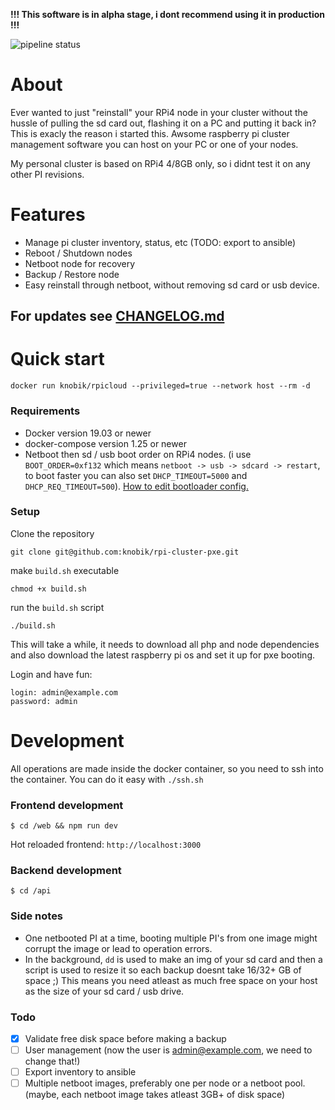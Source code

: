 **!!! This software is in alpha stage, i dont recommend using it in production !!!**

![pipeline status](https://gitlab.com/knobik/rpicloud/badges/master/pipeline.svg)

# About
Ever wanted to just "reinstall" your RPi4 node in your cluster without the hussle of pulling the sd card out, flashing it on a PC and putting it back in? This is exacly the reason i started this. Awsome raspberry pi cluster management software you can host on your PC or one of your nodes.

My personal cluster is based on RPi4 4/8GB only, so i didnt test it on any other PI revisions.

# Features
* Manage pi cluster inventory, status, etc (TODO: export to ansible)
* Reboot / Shutdown nodes
* Netboot node for recovery
* Backup / Restore node
* Easy reinstall through netboot, without removing sd card or usb device.

## For updates see [CHANGELOG.md]
[CHANGELOG.md]: CHANGELOG.md

# Quick start

```
docker run knobik/rpicloud --privileged=true --network host --rm -d
```

### Requirements
* Docker version 19.03 or newer
* docker-compose version 1.25 or newer
* Netboot then sd / usb boot order on RPi4 nodes. (i use `BOOT_ORDER=0xf132` which means `netboot -> usb -> sdcard -> restart`, to boot faster you can also set `DHCP_TIMEOUT=5000` and `DHCP_REQ_TIMEOUT=500`). [How to edit bootloader config.](https://www.raspberrypi.org/documentation/hardware/raspberrypi/bcm2711_bootloader_config.md) 

### Setup
Clone the repository 
```
git clone git@github.com:knobik/rpi-cluster-pxe.git
```

make `build.sh` executable
```
chmod +x build.sh
```

run the `build.sh` script
```
./build.sh
```

This will take a while, it needs to download all php and node dependencies and also download the latest raspberry pi os and set it up for pxe booting.

Login and have fun:
```
login: admin@example.com
password: admin
```

# Development
All operations are made inside the docker container, so you need to ssh into the container. You can do it easy with `./ssh.sh`

### Frontend development
```
$ cd /web && npm run dev
```

Hot reloaded frontend: `http://localhost:3000`

### Backend development
```
$ cd /api
```

### Side notes
* One netbooted PI at a time, booting multiple PI's from one image might corrupt the image or lead to operation errors.
* In the background, `dd` is used to make an img of your sd card and then a script is used to resize it so each backup doesnt take 16/32+ GB of space ;) This means you need atleast as much free space on your host as the size of your sd card / usb drive.

### Todo
- [X] Validate free disk space before making a backup 
- [ ] User management (now the user is admin@example.com, we need to change that!)
- [ ] Export inventory to ansible
- [ ] Multiple netboot images, preferably one per node or a netboot pool. (maybe, each netboot image takes atleast 3GB+ of disk space)
